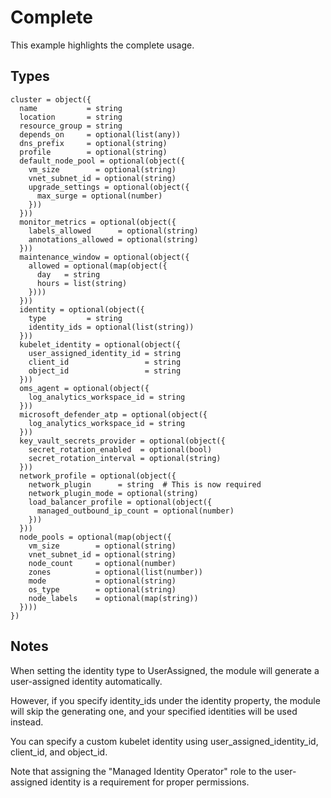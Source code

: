 # Complete

This example highlights the complete usage.

## Types

```hcl
cluster = object({
  name           = string
  location       = string
  resource_group = string
  depends_on     = optional(list(any))
  dns_prefix     = optional(string)
  profile        = optional(string)
  default_node_pool = optional(object({
    vm_size        = optional(string)
    vnet_subnet_id = optional(string)
    upgrade_settings = optional(object({
      max_surge = optional(number)
    }))
  }))
  monitor_metrics = optional(object({
    labels_allowed      = optional(string)
    annotations_allowed = optional(string)
  }))
  maintenance_window = optional(object({
    allowed = optional(map(object({
      day   = string
      hours = list(string)
    })))
  }))
  identity = optional(object({
    type         = string
    identity_ids = optional(list(string))
  }))
  kubelet_identity = optional(object({
    user_assigned_identity_id = string
    client_id                 = string
    object_id                 = string
  }))
  oms_agent = optional(object({
    log_analytics_workspace_id = string
  }))
  microsoft_defender_atp = optional(object({
    log_analytics_workspace_id = string
  }))
  key_vault_secrets_provider = optional(object({
    secret_rotation_enabled  = optional(bool)
    secret_rotation_interval = optional(string)
  }))
  network_profile = optional(object({
    network_plugin      = string  # This is now required
    network_plugin_mode = optional(string)
    load_balancer_profile = optional(object({
      managed_outbound_ip_count = optional(number)
    }))
  }))
  node_pools = optional(map(object({
    vm_size        = optional(string)
    vnet_subnet_id = optional(string)
    node_count     = optional(number)
    zones          = optional(list(number))
    mode           = optional(string)
    os_type        = optional(string)
    node_labels    = optional(map(string))
  })))
})
```

## Notes

When setting the identity type to UserAssigned, the module will generate a user-assigned identity automatically.

However, if you specify identity_ids under the identity property, the module will skip the generating one, and your specified identities will be used instead.

You can specify a custom kubelet identity using user_assigned_identity_id, client_id, and object_id.

Note that assigning the "Managed Identity Operator" role to the user-assigned identity is a requirement for proper permissions.
